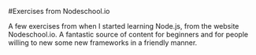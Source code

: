 #Exercises from Nodeschool.io

A few exercises from when I started learning Node.js, from the website Nodeschool.io.
A fantastic source of content for beginners and for people willing to new some new frameworks in a friendly manner.
